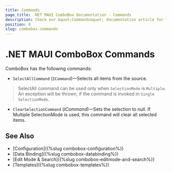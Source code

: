```yaml
---
title: Commands
page_title: .NET MAUI ComboBox Documentation - Commands
description: Check our &quot;Commands&quot; documentation article for Telerik ComboBox for .NET MAUI control.
position: 8
slug: combobox-commands
---
```


# .NET MAUI ComboBox Commands

ComboBox has the following commands:

- `SelectAllCommand` (`ICommand`)&mdash;Selects all items from the source.

> SelectAll command can be used only when `SelectionMode` is `Multiple`. An exception will be thrown, if the command is invoked in `Single` `SelectionMode`.

- `ClearSelectionCommand` (*ICommand*)&mdash;Sets the selection to null. If Multiple SelectionMode is used, this command will clear all selected items.

## See Also

- [Configuration]({%slug combobox-configuration%})
- [Data Binding]({%slug combobox-databinding%})
- [Edit Mode & Search]({%slug combobox-editmode-and-search%}) 
- [Templates]({%slug combobox-templates%})
